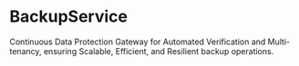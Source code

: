 # BackupService
Continuous Data Protection Gateway for Automated Verification and Multi-tenancy, ensuring Scalable, Efficient, and Resilient backup operations.
